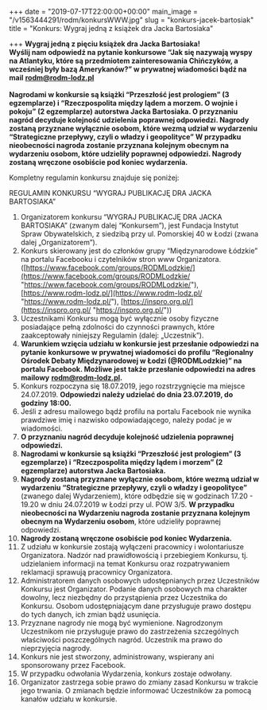 +++
date = "2019-07-17T22:00:00+00:00"
main_image = "/v1563444291/rodm/konkursWWW.jpg"
slug = "konkurs-jacek-bartosiak"
title = "Konkurs: Wygraj jedną z książek dra Jacka Bartosiaka"

+++
**Wygraj jedną z pięciu książek dra Jacka Bartosiaka!  
Wyślij nam odpowiedź na pytanie konkursowe “Jak się nazywają wyspy na Atlantyku, które są przedmiotem zainteresowania Chińczyków, a wcześniej były bazą Amerykanów?” w prywatnej wiadomości bądź na mail** [**rodm@rodm-lodz.pl**  
](mailto:rodm@rodm-lodz.pl)  
**Nagrodami w konkursie są książki “Przeszłość jest prologiem” (3 egzemplarze) i “Rzeczpospolita między lądem a morzem. O wojnie i pokoju” (2 egzemplarze) autorstwa Jacka Bartosiaka. O przyznaniu nagród decyduje kolejność udzielenia poprawnej odpowiedzi. Nagrody zostaną przyznane wyłącznie osobom, które wezmą udział w wydarzeniu “Strategiczne przepływy, czyli o władzy i geopolityce” W przypadku nieobecności nagroda zostanie przyznana kolejnym obecnym na wydarzeniu osobom, które udzieliły poprawnej odpowiedzi. Nagrody zostaną wręczone osobiście pod koniec wydarzenia.**

Kompletny regulamin konkursu znajduje się poniżej:

REGULAMIN KONKURSU “WYGRAJ PUBLIKACJĘ DRA JACKA BARTOSIAKA”

 1. Organizatorem konkursu “WYGRAJ PUBLIKACJĘ DRA JACKA BARTOSIAKA” (zwanym dalej “Konkursem”), jest Fundacja Instytut Spraw Obywatelskich, z siedzibą przy ul. Pomorskiej 40 w Łodzi (zwana dalej „Organizatorem”).
 2. Konkurs skierowany jest do członków grupy “Międzynarodowe Łódzkie” na portalu Facebooku i czytelników stron www Organizatora. ([https://www.facebook.com/groups/RODMLodzkie/](https://www.facebook.com/groups/RODMLodzkie/ "https://www.facebook.com/groups/RODMLodzkie/"), [https://www.rodm-lodz.pl/](https://www.rodm-lodz.pl/ "https://www.rodm-lodz.pl/"), [https://inspro.org.pl/](https://inspro.org.pl/ "https://inspro.org.pl/"))
 3. Uczestnikami Konkursu mogą być wyłącznie osoby fizyczne posiadające pełną zdolności do czynności prawnych, które zaakceptowały niniejszy Regulamin (dalej: „Uczestnik”).
 4. **Warunkiem wzięcia udziału w konkursie jest przesłanie odpowiedzi na pytanie konkursowe w prywatnej wiadomości do profilu “Regionalny Ośrodek Debaty Międzynarodowej w Łodzi (@RODMLodzkie)” na portalu Facebook. Możliwe jest także przesłanie odpowiedzi na adres mailowy** [**rodm@rodm-lodz.pl**](mailto:rodm@rodm-lodz.pl)**.**
 5. Konkurs rozpoczyna się 18.07.2019, jego rozstrzygnięcie ma miejsce 24.07.2019. **Odpowiedzi należy udzielać do dnia 23.07.2019, do godziny 18:00.**
 6. Jeśli z adresu mailowego bądź profilu na portalu Facebook nie wynika prawdziwe imię i nazwisko odpowiadającego, należy podać je w wiadomości.
 7. **O przyznaniu nagród decyduje kolejność udzielenia poprawnej odpowiedzi.**
 8. **Nagrodami w konkursie są książki “Przeszłość jest prologiem” (3 egzemplarze) i “Rzeczpospolita między lądem i morzem” (2 egzemplarze) autorstwa Jacka Bartosiaka.**
 9. **Nagrody zostaną przyznane** **wyłącznie osobom, które wezmą udział w wydarzeniu “Strategiczne przepływy, czyli o władzy i geopolityce”** (zwanego dalej Wydarzeniem), które odbędzie się w godzinach 17.20 - 19.20 w dniu 24.07.2019 w Łodzi przy ul. POW 3/5. **W przypadku nieobecności na Wydarzeniu nagroda zostanie przyznana kolejnym obecnym na Wydarzeniu osobom**, które udzieliły poprawnej odpowiedzi.
10. **Nagrody zostaną wręczone osobiście pod koniec Wydarzenia.**
11. Z udziału w konkursie zostają wyłączeni pracownicy i wolontariusze Organizatora. Nadzór nad prawidłowością i przebiegiem Konkursu, tj. udzielaniem informacji na temat Konkursu oraz rozpatrywaniem reklamacji sprawują pracownicy Organizatora.
12. Administratorem danych osobowych udostępnianych przez Uczestników Konkursu jest Organizator. Podanie danych osobowych ma charakter dowolny, lecz niezbędny do przystąpienia przez Uczestnika do Konkursu. Osobom udostępniającym dane przysługuje prawo dostępu do tych danych, ich zmian bądź usunięcia.
13. Przyznane nagrody nie mogą być wymienione. Nagrodzonym Uczestnikom nie przysługuje prawo do zastrzeżenia szczególnych właściwości poszczególnych nagród. Uczestnik ma prawo do nieprzyjęcia nagrody.
14. Konkurs nie jest stworzony, administrowany, wspierany ani sponsorowany przez Facebook.
15. W przypadku odwołania Wydarzenia, konkurs zostaje odwołany.
16. Organizator zastrzega sobie prawo do zmiany zasad Konkursu w trakcie jego trwania. O zmianach będzie informować Uczestników za pomocą kanałów udziału w konkursie.